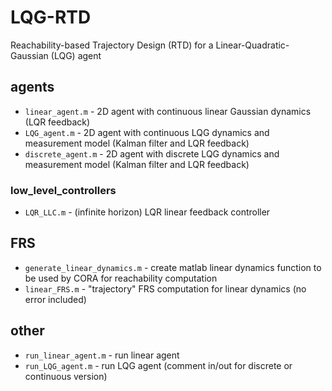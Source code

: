 # LQG-RTD
Reachability-based Trajectory Design (RTD) for a Linear-Quadratic-Gaussian (LQG) agent 

## agents
- `linear_agent.m` - 2D agent with continuous linear Gaussian dynamics (LQR feedback)
- `LQG_agent.m` - 2D agent with continuous LQG dynamics and measurement model (Kalman filter and LQR feedback)
- `discrete_agent.m` - 2D agent with discrete LQG dynamics and measurement model (Kalman filter and LQR feedback)

### low_level_controllers
- `LQR_LLC.m` - (infinite horizon) LQR linear feedback controller 

## FRS
- `generate_linear_dynamics.m` - create matlab linear dynamics function to be used by CORA for reachability computation
- `linear_FRS.m` - "trajectory" FRS computation for linear dynamics (no error included)

## other
- `run_linear_agent.m` - run linear agent
- `run_LQG_agent.m` - run LQG agent (comment in/out for discrete or continuous version)
